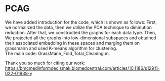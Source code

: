 # PCAG  
We have added introduction for the code, which is shown as follows: First, we normalized the data, then we utilize the PCA technique to diminution reduction. After that, we constructed the graphs for each data type. Then, We projected all the graphs into low-dimensional subspaces and obtained their associated embedding in these spaces and marging them on grassmann and used K-means algorithm for clustering.  
The main code: GrassMann_Fold_Total_Cleaning.m.

Thank you so much for citing our work:
https://bmcmedinformdecismak.biomedcentral.com/articles/10.1186/s12911-022-01938-y

